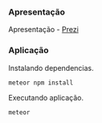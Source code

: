 

### Apresentação

Apresentação - [Prezi](https://prezi.com/0ai4pkdj6qdj/machine-learning/)

### Aplicação

Instalando dependencias.
```bash
meteor npm install
```
Executando aplicação.
```bash
meteor
```
